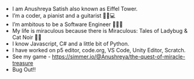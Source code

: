  - I am Anushreya Satish also known as Eiffel Tower.
 - I’m a coder, a pianist and a guitarist 🎸🎹💻
 - I’m ambitous to be a Software Engineer 👩🏻‍💻
 - My life is miraculous because there is Miraculous: Tales of Ladybug & Cat Noir 🐾🐞
 - I know Javascript, C# and a little bit of Python.
 - I have worked on p5 editor, code.org, VS Code, Unity Editor, Scratch.
 - See my game - https://simmer.io/@Anushreya/the-quest-of-miracle-treasure
 - Bug Out!!
